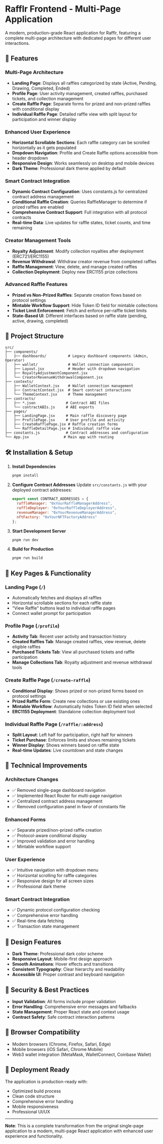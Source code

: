 # Rafflr Frontend - Multi-Page Application

A modern, production-grade React application for Rafflr, featuring a complete multi-page architecture with dedicated pages for different user interactions.

## 🚀 Features

### **Multi-Page Architecture**
- **Landing Page**: Displays all raffles categorized by state (Active, Pending, Drawing, Completed, Ended)
- **Profile Page**: User activity management, created raffles, purchased tickets, and collection management
- **Create Raffle Page**: Separate forms for prized and non-prized raffles with conditional display
- **Individual Raffle Page**: Detailed raffle view with split layout for participation and winner display

### **Enhanced User Experience**
- **Horizontal Scrollable Sections**: Each raffle category can be scrolled horizontally as it gets populated
- **Dropdown Navigation**: Profile and Create Raffle options accessible from header dropdown
- **Responsive Design**: Works seamlessly on desktop and mobile devices
- **Dark Theme**: Professional dark theme applied by default

### **Smart Contract Integration**
- **Dynamic Contract Configuration**: Uses constants.js for centralized contract address management
- **Conditional Raffle Creation**: Queries RaffleManager to determine if prized raffles are enabled
- **Comprehensive Contract Support**: Full integration with all protocol contracts
- **Real-time Data**: Live updates for raffle states, ticket counts, and time remaining

### **Creator Management Tools**
- **Royalty Adjustment**: Modify collection royalties after deployment (ERC721/ERC1155)
- **Revenue Withdrawal**: Withdraw creator revenue from completed raffles
- **Raffle Management**: View, delete, and manage created raffles
- **Collection Deployment**: Deploy new ERC1155 prize collections

### **Advanced Raffle Features**
- **Prized vs Non-Prized Raffles**: Separate creation flows based on protocol settings
- **Mintable Workflow Support**: Hide Token ID field for mintable collections
- **Ticket Limit Enforcement**: Fetch and enforce per-raffle ticket limits
- **State-Based UI**: Different interfaces based on raffle state (pending, active, drawing, completed)

## 📁 Project Structure

```
src/
├── components/
│   ├── dashboards/          # Legacy dashboard components (Admin, Operator)
│   ├── wallet/              # Wallet connection components
│   ├── Layout.jsx           # Header with dropdown navigation
│   ├── RoyaltyAdjustmentComponent.jsx
│   └── CreatorRevenueWithdrawalComponent.jsx
├── contexts/
│   ├── WalletContext.jsx    # Wallet connection management
│   ├── ContractContext.jsx  # Smart contract interactions
│   └── ThemeContext.jsx     # Theme management
├── contracts/
│   ├── *.json              # Contract ABI files
│   └── contractABIs.js     # ABI exports
├── pages/
│   ├── LandingPage.jsx     # Main raffle discovery page
│   ├── ProfilePage.jsx     # User profile and activity
│   ├── CreateRafflePage.jsx # Raffle creation forms
│   └── RaffleDetailPage.jsx # Individual raffle view
├── constants.js            # Contract addresses and configuration
└── App.jsx                # Main app with routing
```

## 🛠 Installation & Setup

1. **Install Dependencies**
   ```bash
   pnpm install
   ```

2. **Configure Contract Addresses**
   Update `src/constants.js` with your deployed contract addresses:
   ```javascript
   export const CONTRACT_ADDRESSES = {
     raffleManager: "0xYourRaffleManagerAddress",
     raffleDeployer: "0xYourRaffleDeployerAddress",
     revenueManager: "0xYourRevenueManagerAddress",
     nftFactory: "0xYourNFTFactoryAddress"
   };
   ```

3. **Start Development Server**
   ```bash
   pnpm run dev
   ```

4. **Build for Production**
   ```bash
   pnpm run build
   ```

## 🎯 Key Pages & Functionality

### **Landing Page (`/`)**
- Automatically fetches and displays all raffles
- Horizontal scrollable sections for each raffle state
- "View Raffle" buttons lead to individual raffle pages
- Connect wallet prompt for participation

### **Profile Page (`/profile`)**
- **Activity Tab**: Recent user activity and transaction history
- **Created Raffles Tab**: Manage created raffles, view revenue, delete eligible raffles
- **Purchased Tickets Tab**: View all purchased tickets and raffle participation
- **Manage Collections Tab**: Royalty adjustment and revenue withdrawal tools

### **Create Raffle Page (`/create-raffle`)**
- **Conditional Display**: Shows prized or non-prized forms based on protocol settings
- **Prized Raffle Form**: Create new collections or use existing ones
- **Mintable Workflow**: Automatically hides Token ID field when selected
- **ERC1155 Deployment**: Standalone collection deployment tool

### **Individual Raffle Page (`/raffle/:address`)**
- **Split Layout**: Left half for participation, right half for winners
- **Ticket Purchase**: Enforces limits and shows remaining tickets
- **Winner Display**: Shows winners based on raffle state
- **Real-time Updates**: Live countdown and state changes

## 🔧 Technical Improvements

### **Architecture Changes**
- ✅ Removed single-page dashboard navigation
- ✅ Implemented React Router for multi-page navigation
- ✅ Centralized contract address management
- ✅ Removed configuration panel in favor of constants file

### **Enhanced Forms**
- ✅ Separate prized/non-prized raffle creation
- ✅ Protocol-aware conditional display
- ✅ Improved validation and error handling
- ✅ Mintable workflow support

### **User Experience**
- ✅ Intuitive navigation with dropdown menu
- ✅ Horizontal scrolling for raffle categories
- ✅ Responsive design for all screen sizes
- ✅ Professional dark theme

### **Smart Contract Integration**
- ✅ Dynamic protocol configuration checking
- ✅ Comprehensive error handling
- ✅ Real-time data fetching
- ✅ Transaction state management

## 🎨 Design Features

- **Dark Theme**: Professional dark color scheme
- **Responsive Layout**: Mobile-first design approach
- **Smooth Animations**: Hover effects and transitions
- **Consistent Typography**: Clear hierarchy and readability
- **Accessible UI**: Proper contrast and keyboard navigation

## 🔐 Security & Best Practices

- **Input Validation**: All forms include proper validation
- **Error Handling**: Comprehensive error messages and fallbacks
- **State Management**: Proper React state and context usage
- **Contract Safety**: Safe contract interaction patterns

## 📱 Browser Compatibility

- Modern browsers (Chrome, Firefox, Safari, Edge)
- Mobile browsers (iOS Safari, Chrome Mobile)
- Web3 wallet integration (MetaMask, WalletConnect, Coinbase Wallet)

## 🚀 Deployment Ready

The application is production-ready with:
- Optimized build process
- Clean code structure
- Comprehensive error handling
- Mobile responsiveness
- Professional UI/UX

---

**Note**: This is a complete transformation from the original single-page application to a modern, multi-page React application with enhanced user experience and functionality.

